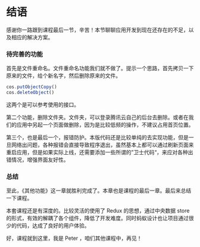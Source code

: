 # 结语

感谢你一路跟到课程最后一节，辛苦！本节聊聊应用开发到现在还存在的不足，以及相应的解决方案。

### 待完善的功能

首先是文件重命名。文件重命名功能我们就不做了。提示一个思路，首先拷贝一下原来的文件，给个新名字，然后删除原来的文件。

```js
cos.putObjectCopy()
cos.deleteObject()
```

这两个是可以参考使用的接口。

第二个功能，删除文件夹。文件夹，可以登录腾讯云自己的后台去删除。或者在我们的应用中另起一个页面做删除，因为是比较低频的操作，不建议占用首页位置。

第三个，也是最后一个，报错防护。本版代码还是比较单纯的去实现功能，但是一旦网络出问题，各种报错会直接导致程序退出，虽然基本上都可以通过刷新页面来重启应用，但是如果实际上线，还需要添加一些所谓的”卫士代码“，来应对各种出错情况，增强界面友好性。


### 总结

至此，《其他功能》这一章就胜利完成了。本章也是课程的最后一章。最后来总结一下课程。

本套课程还是有深度的。比较灵活的使用了 Redux 的思想，通过中央数据 store 的形式，有效的解耦了各个组件，降低了开发难度。同时蚂蚁设计也让项目通过很少的代码，达成了良好的用户体验。

好，课程就到这里，我是 Peter ，咱们其他课程中，再见！
